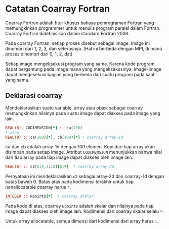 # Catatan Coarray Fortran

Coarray Fortran adalah fitur khusus bahasa pemrograman Fortran
yang memungkinkan
programmer untuk menulis program paralel dalam Fortran.
Coarray Fortran didefinisikan dalam standard Fortran 2008.

Pada coarray Fortran, setiap proses disebut sebagai image.
Image ini dinomori dari 1, 2, 3, dan seterusnya.
(Hal ini berbeda dengan MPI, di mana proses dinomori dari 0, 1, 2, dst)

Setiap image mengeksekusi program yang sama. Karena kode program dapat bergantung
pada image mana yang mengeksekusinya, image-image dapat mengesekusi bagian yang
berbeda dari suatu program pada saat yang sama.

## Deklarasi coarray

Mendeklarasikan suatu variable, array atau objek sebagai coarray memungkinkan nilainya
pada suatu image dapat diakses pada image yang lain.

```fortran
REAL(8), CODIMENSION[*] :: ca(100)
! atau
REAL(8) :: ca(100)[*], cb(100)[*] ! coarray array-1d
```

ca dan cb adalah array-1d dengan 100 elemen. Kopi dari tiap array akan disimpan pada
setiap image. Attribut `CODIMENSION` menunjukkan bahwa nilai dari tiap array pada
tiap image dapat diakses oleh image lain.

```fortran
REAL(8) :: c2(0:9,4:12)[0:*]  ! coarray array-2d  
```

Pernyataan ini mendeklarasikan `c2` sebagai array-2d dan coarray-1d dengan batas bawah 0.
Batas atas pada kodimensi terakhir untuk tiap nonallocatable coarray harus `*`.

```fortran
INTEGER :: Npoints[*]  ! coarray skalar
```

Pada kode di atas, coarray `Npoints` adalah skalar dan nilainya pada tiap image dapat
diakses oleh image lain. Kodimensi dari coarray skalar selalu `*`.

Untuk array allocatable, semua dimensi dari kodimensi dari array harus `:`.

